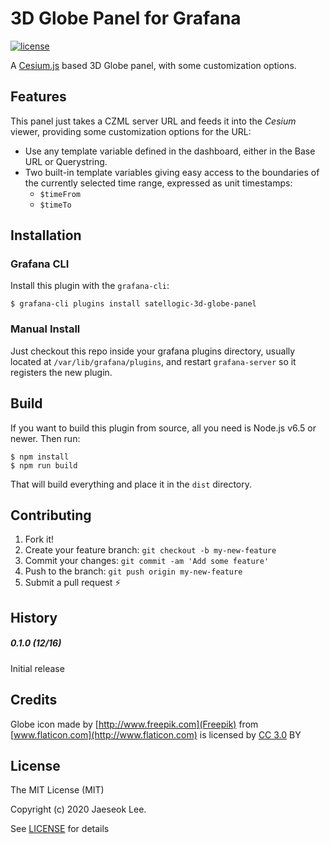 # 3D Globe Panel for Grafana
[![license](https://img.shields.io/github/license/mashape/apistatus.svg)]()

A [Cesium.js](http://cesiumjs.org/) based 3D Globe panel, with some customization
options.

## Features

This panel just takes a CZML server URL and feeds it into the *Cesium* viewer,
providing some customization options for the URL:

 * Use any template variable defined in the dashboard, either in the Base URL or
   Querystring.
 * Two built-in template variables giving easy access to the boundaries of the
   currently selected time range, expressed as unit timestamps:
   * `$timeFrom`
   * `$timeTo`

## Installation

### Grafana CLI

Install this plugin with the `grafana-cli`:

    $ grafana-cli plugins install satellogic-3d-globe-panel

### Manual Install

Just checkout this repo inside your grafana plugins directory, usually located
at `/var/lib/grafana/plugins`, and restart `grafana-server` so it registers the
new plugin.

## Build

If you want to build this plugin from source, all you need is Node.js v6.5 or
newer. Then run:

    $ npm install
    $ npm run build

That will build everything and place it in the `dist` directory.

## Contributing

1. Fork it!
2. Create your feature branch: `git checkout -b my-new-feature`
3. Commit your changes: `git commit -am 'Add some feature'`
4. Push to the branch: `git push origin my-new-feature`
5. Submit a pull request :zap:

## History

##### 0.1.0 (12/16)

Initial release

## Credits

Globe icon made by [http://www.freepik.com](Freepik) from
[www.flaticon.com](http://www.flaticon.com) is licensed by
[CC 3.0](http://creativecommons.org/licenses/by/3.0/) BY</a>

## License

The MIT License (MIT)

Copyright (c) 2020 Jaeseok Lee.

See [LICENSE](LICENSE) for details
